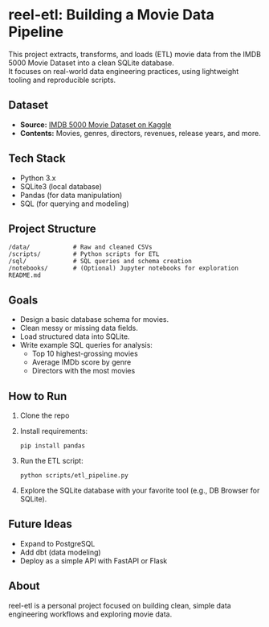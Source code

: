 # reel-etl: Building a Movie Data Pipeline

This project extracts, transforms, and loads (ETL) movie data from the IMDB 5000 Movie Dataset into a clean SQLite database.  
It focuses on real-world data engineering practices, using lightweight tooling and reproducible scripts.

## Dataset

- **Source:** [IMDB 5000 Movie Dataset on Kaggle](https://www.kaggle.com/datasets/carolzhangdc/imdb-5000-movie-dataset)
- **Contents:** Movies, genres, directors, revenues, release years, and more.

## Tech Stack

- Python 3.x
- SQLite3 (local database)
- Pandas (for data manipulation)
- SQL (for querying and modeling)

## Project Structure

```
/data/            # Raw and cleaned CSVs
/scripts/         # Python scripts for ETL
/sql/             # SQL queries and schema creation
/notebooks/       # (Optional) Jupyter notebooks for exploration
README.md
```

## Goals

- Design a basic database schema for movies.
- Clean messy or missing data fields.
- Load structured data into SQLite.
- Write example SQL queries for analysis:
  - Top 10 highest-grossing movies
  - Average IMDb score by genre
  - Directors with the most movies

## How to Run

1. Clone the repo
2. Install requirements:

   ```
   pip install pandas
   ```

3. Run the ETL script:

   ```
   python scripts/etl_pipeline.py
   ```

4. Explore the SQLite database with your favorite tool (e.g., DB Browser for SQLite).

## Future Ideas

- Expand to PostgreSQL
- Add dbt (data modeling)
- Deploy as a simple API with FastAPI or Flask

## About

reel-etl is a personal project focused on building clean, simple data engineering workflows and exploring movie data.
